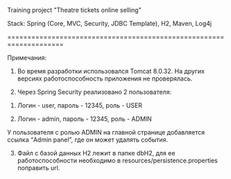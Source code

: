 
Training project "Theatre tickets online selling"

Stack: Spring (Core, MVC, Security, JDBC Template), H2, Maven, Log4j



====================================================================

Примечания:

1) Во время разработки использовался Tomcat 8.0.32. На других версиях работоспособность приложения не проверялась.

2) Через Spring Security реализовано 2 пользователя:

1. Логин - user, пароль - 12345, роль - USER

2. Логин - admin, пароль - 12345, роль - ADMIN

У пользователя с ролью ADMIN на главной странице добавляется ссылка “Admin panel”, где он может удалять события.

3) Файл с базой данных H2 лежит в папке dbH2, для ее работоспособности необходимо в resources/persistence.properties поправить url. 
